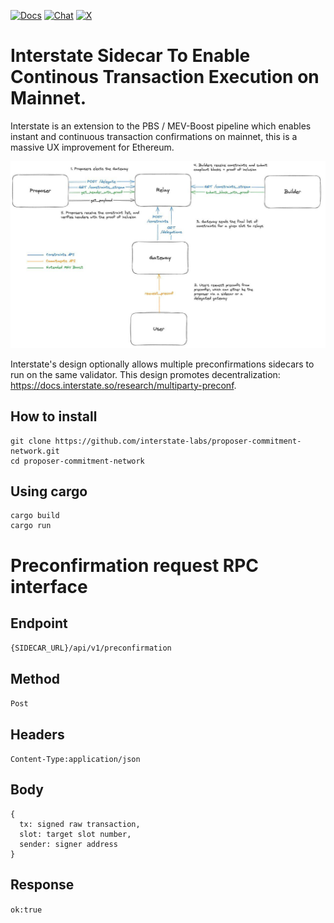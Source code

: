 [![Docs](https://img.shields.io/badge/docs-latest-blue.svg)](docs.interstate.so)
[![Chat](https://img.shields.io/endpoint?color=neon&logo=telegram&label=chat&url=https%3A%2F%2Ftg.sumanjay.workers.dev%2F%2BPcs9bykxK3BiMzk5)]([https://t.me/+Pcs9bykxK3BiMzk5](https://t.me/+-i4dP7U2BggxMzAx))
[![X](https://img.shields.io/twitter/follow/interstatefdn)](https://x.com/interstatefdn)

# Interstate Sidecar To Enable Continous Transaction Execution on Mainnet.
Interstate is an extension to the PBS / MEV-Boost pipeline which enables instant and continuous transaction confirmations on mainnet, this is a massive UX improvement for Ethereum. 

![Full Design](static/flow.jpg)

Interstate's design optionally allows multiple preconfirmations sidecars to run on the same validator. This design promotes decentralization: https://docs.interstate.so/research/multiparty-preconf. 


## How to install
```
git clone https://github.com/interstate-labs/proposer-commitment-network.git
cd proposer-commitment-network
```

## Using cargo
```
cargo build
cargo run
```

# Preconfirmation request RPC interface
## Endpoint
```{SIDECAR_URL}/api/v1/preconfirmation```
## Method
```Post```
## Headers
```Content-Type:application/json```
## Body
```
{
  tx: signed raw transaction,
  slot: target slot number,
  sender: signer address
}
```
## Response
`ok:true`
